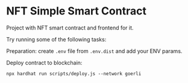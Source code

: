 # NFT Simple Smart Contract

Project with NFT smart contract and frontend for it.

Try running some of the following tasks:

Preparation: 
create `.env` file from `.env.dist` and add your ENV params.

Deploy contract to blockchain:
```shell
npx hardhat run scripts/deploy.js --network goerli
```
